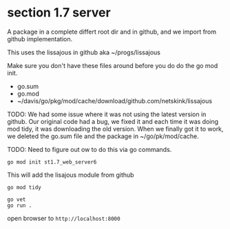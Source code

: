 # section 1.7 server

A package in a complete differt root dir and in github, 
and we import from github implementation.

This uses the lissajous in github aka ~/progs/lissajous

Make sure you don't have these files around before you do
do the go mod init.
* go.sum
* go.mod
* ~/davis/go/pkg/mod/cache/download/github.com/netskink/lissajous

TODO: We had some issue where it was not using the latest version in github.  Our original code had a bug, we fixed it
and each time it was doing mod tidy, it was downloading the
old version.  When we finally got it to work, we deleted the
go.sum file and the package in ~/go/pk/mod/cache.

TODO: Need to figure out ow to do this via go commands.


```
go mod init st1.7_web_server6
```
This will add the lisajous module from github

```
go mod tidy
```


```
go vet
go run .
```



open browser to `http://localhost:8000`

